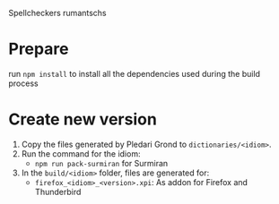 Spellcheckers rumantschs

# Prepare
run `npm install` to install all the dependencies used during the build process

# Create new version
1. Copy the files generated by Pledari Grond to `dictionaries/<idiom>`.
1. Run the command for the idiom:
   - `npm run pack-surmiran` for Surmiran
1. In the `build/<idiom>` folder, files are generated for:
    - `firefox_<idiom>_<version>.xpi`: As addon for Firefox and Thunderbird
